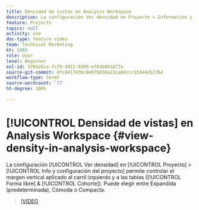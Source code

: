 ```yaml
---
title: Densidad de vistas en Analysis Workspace
description: La configuración Ver densidad en Proyecto > Información y configuración permite controlar el margen vertical aplicado al carril izquierdo y a las tablas (forma libre y cohorte). Puede elegir entre Expandida (predeterminada), Cómoda o Compacta.
feature: Projects
topics: null
activity: use
doc-type: feature video
team: Technical Marketing
kt: 2492
role: User
level: Beginner
exl-id: 378426ce-fc29-4912-9289-e763b941877a
source-git-commit: 8fc641743bc9e07b838a22ca64ccc15344d52764
workflow-type: tm+mt
source-wordcount: '77'
ht-degree: 100%

---
```


# [!UICONTROL Densidad de vistas] en Analysis Workspace {#view-density-in-analysis-workspace}

La configuración [!UICONTROL Ver densidad] en [!UICONTROL Proyecto] > [!UICONTROL Info y configuración del proyecto] permite controlar el margen vertical aplicado al carril izquierdo y a las tablas ([!UICONTROL Forma libre] &amp; [!UICONTROL Cohorte]). Puede elegir entre Expandida (predeterminada), Cómoda o Compacta.

>[!VIDEO](https://video.tv.adobe.com/v/25963/?quality=12&learn=on)
